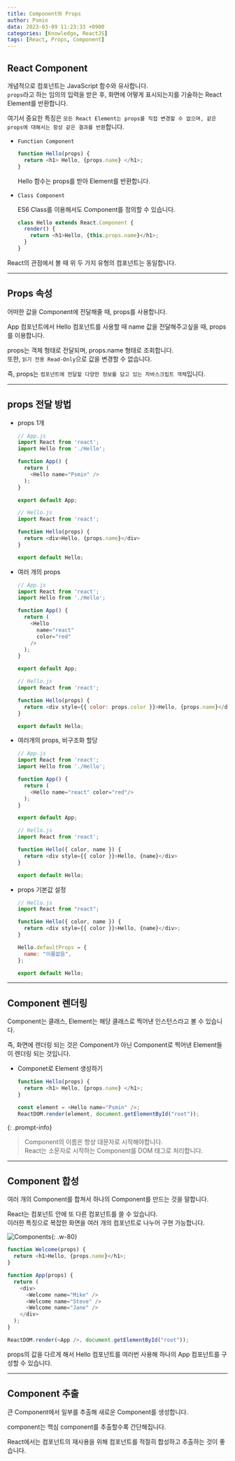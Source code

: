 ```yaml
---
title: Component와 Props
author: Psmin
data: 2023-03-09 11:23:33 +0900
categories: [Knowledge, ReactJS]
tags: [React, Props, Component]
---
```


## React Component

개념적으로 컴포넌트는 JavaScript 함수와 유사합니다.  
`props`라고 하는 임의의 입력을 받은 후, 화면에 어떻게 표시되는지를 기술하는 React Element를 반환합니다.

여기서 중요한 특징은 `모든 React Element는 props를 직접 변경할 수 없으며, 같은 props에 대해서는 항상 같은 결과를 반환`합니다.

- `Function Component`

  ```js
  function Hello(props) {
    return <h1> Hello, {props.name} </h1>;
  }
  ```

  Hello 함수는 props를 받아 Element를 반환합니다.

- `Class Component`

  ES6 Class를 이용해서도 Component를 정의할 수 있습니다.

  ```js
  class Hello extends React.Component {
    render() {
      return <h1>Hello, {this.props.name}</h1>;
    }
  }
  ```

React의 관점에서 볼 때 위 두 가지 유형의 컴포넌트는 동일합니다.

---

## Props 속성

어떠한 값을 Component에 전달해줄 때, props를 사용합니다.

App 컴포넌트에서 Hello 컴포넌트를 사용할 때 name 값을 전달해주고싶을 때, props를 이용합니다.

props는 객체 형태로 전달되며, props.name 형태로 조회합니다.  
또한, `읽기 전용 Read-Only`으로 값을 변경할 수 없습니다.

즉, props는 `컴포넌트에 전달할 다양한 정보를 담고 있는 자바스크립트 객체`입니다.

---

## props 전달 방법

- props 1개

  ```js
  // App.js
  import React from 'react';
  import Hello from './Hello';

  function App() {
    return (
      <Hello name="Psmin" />
    );
  }

  export default App;

  // Hello.js
  import React from 'react';

  function Hello(props) {
    return <div>Hello, {props.name}</div>
  }

  export default Hello;
  ```

- 여러 개의 props

  ```js
  // App.js
  import React from 'react';
  import Hello from './Hello';

  function App() {
    return (
      <Hello
        name="react"
        color="red"
      />
    );
  }

  export default App;

  // Hello.js
  import React from 'react';

  function Hello(props) {
    return <div style={{ color: props.color }}>Hello, {props.name}</div>
  }

  export default Hello;
  ```

- 여러개의 props, 비구조화 할당

  ```js
  // App.js
  import React from 'react';
  import Hello from './Hello';

  function App() {
    return (
      <Hello name="react" color="red"/>
    );
  }

  export default App;

  // Hello.js
  import React from 'react';

  function Hello({ color, name }) {
    return <div style={{ color }}>Hello, {name}</div>
  }

  export default Hello;
  ```

- props 기본값 설정

  ```js
  // Hello.js
  import React from "react";

  function Hello({ color, name }) {
    return <div style={{ color }}>Hello, {name}</div>;
  }

  Hello.defaultProps = {
    name: "이름없음",
  };

  export default Hello;
  ```

---

## Component 렌더링

Component는 클래스, Element는 해당 클래스로 찍어낸 인스턴스라고 볼 수 있습니다.

즉, 화면에 렌더링 되는 것은 Component가 아닌 Component로 찍어낸 Element들이 렌더링 되는 것입니다.

- Componet로 Element 생성하기

  ```js
  function Hello(props) {
    return <h1> Hello, {props.name} </h1>;
  }

  const element = <Hello name="Psmin" />;
  ReactDOM.render(element, document.getElementById("root"));
  ```

{: .prompt-info}

> Component의 이름은 항상 대문자로 시작해야합니다.  
> React는 소문자로 시작하는 Component를 DOM 태그로 처리합니다.

---

## Component 합성

여러 개의 Component를 합쳐서 하나의 Component를 만드는 것을 말합니다.

React는 컴포넌트 안에 또 다른 컴포넌트를 쓸 수 있습니다.  
이러한 특징으로 복잡한 화면을 여러 개의 컴포넌트로 나누어 구현 가능합니다.

![Components](/assets/img/component-merge.png){: .w-80}

```js
function Welcome(props) {
  return <h1>Hello, {props.name}</h1>;
}

function App(props) {
  return (
    <div>
      <Welcome name="Mike" />
      <Welcome name="Steve" />
      <Welcome name="Jane" />
    </div>
  );
}

ReactDOM.render(<App />, document.getElementById("root"));
```

props의 값을 다르게 해서 Hello 컴포넌트를 여러번 사용해 하나의 App 컴포넌트를 구성할 수 있습니다.

---

## Component 추출

큰 Component에서 일부를 추출해 새로운 Component를 생성합니다.

component는 핵심 component를 추출할수록 간단해집니다.

React에서는 컴포넌트의 재사용을 위해 컴포넌트를 적절히 합성하고 추출하는 것이 좋습니다.
